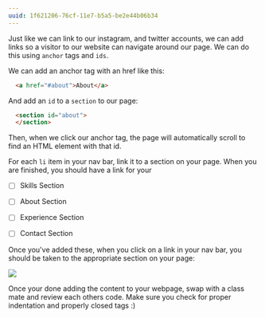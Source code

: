 ```yaml
---
uuid: 1f621206-76cf-11e7-b5a5-be2e44b06b34
---
```


<!-- Good candidate for a stretch goal -->

Just like we can link to our instagram, and twitter accounts, we can add links so
a visitor to our website can navigate around our page. We can do this using `anchor` tags and `ids`.


We can add an anchor tag with an href like this:

```html
  <a href="#about">About</a>
```

And add an `id` to a `section` to our page:

```html
  <section id="about">
  </section>
```

Then, when we click our anchor tag, the page will automatically scroll to find an HTML element
with that id.

For each `li` item in your nav bar, link it to a section on your page. When you are finished, you should have a link for your

- [ ] Skills Section
- [ ] About Section
- [ ] Experience Section
- [ ] Contact Section


Once you've added these, when you click on a link in your nav bar, you should be taken to the appropriate section on your page:

![](https://cl.ly/2d1d0B0K0L2p/Screen%20Recording%202017-09-25%20at%2008.40%20PM.gif)


Once your done adding the content to your webpage, swap with a class mate and review each others code. Make sure you check for proper indentation and properly closed tags :)
